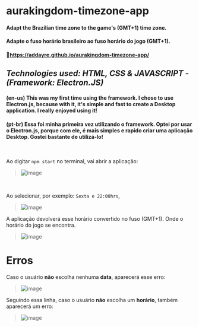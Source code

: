 # aurakingdom-timezone-app
#### Adapt the Brazilian time zone to the game's (GMT+1) time zone.
#### Adapte o fuso horário brasileiro ao fuso horário do jogo (GMT+1).

#### 📌https://addayre.github.io/aurakingdom-timezone-app/

## *Technologies used: HTML, CSS & JAVASCRIPT - (Framework: Electron.JS)*
#### (en-us) This was my first time using the framework. I chose to use Electron.js, because with it, it's simple and fast to create a Desktop application. I really enjoyed using it!
#### (pt-br) Essa foi minha primeira vez utilizando o framework. Optei por usar o Electron.js, porque com ele, é mais simples e rapido criar uma aplicação Desktop. Gostei bastante de utilizá-lo!

</br>

Ao digitar `npm start` no terminal, vai abrir a aplicação:

>![image](https://user-images.githubusercontent.com/102830485/211954782-b096161d-16b8-484c-a0b4-334454e98b3b.png)

</br>

Ao selecionar, por exemplo: `Sexta e 22:00hrs`,

>![image](https://user-images.githubusercontent.com/102830485/211954816-5f213cb2-3ad8-44a6-903c-1fbe27b9919e.png)

A aplicação devolverá esse horário convertido no fuso (GMT+1). Onde o horário do jogo se encontra.

>![image](https://user-images.githubusercontent.com/102830485/211954889-b350b658-36b4-4518-a5e0-f14e874982d1.png)

# Erros

Caso o usuário **não** escolha nenhuma **data**, aparecerá esse erro:

>![image](https://user-images.githubusercontent.com/102830485/211954969-a5966bc1-2c13-4eab-a243-4b58a1c89edd.png)

Seguindo essa linha, caso o usuário **não** escolha um **horário**, também aparecerá um erro:

>![image](https://user-images.githubusercontent.com/102830485/211954991-fe479b39-d26a-4211-9581-462fa6e08748.png)






